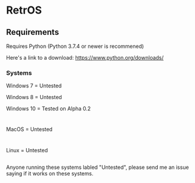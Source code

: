 # RetrOS

## Requirements
Requires Python (Python 3.7.4 or newer is recommened)

Here's a link to a download: https://www.python.org/downloads/

### Systems
Windows 7 = Untested

Windows 8 = Untested

Windows 10 = Tested on Alpha 0.2
#
MacOS = Untested
#
Linux = Untested
##
Anyone running these systems labled "Untested", please send me an issue saying if it works on these systems.
